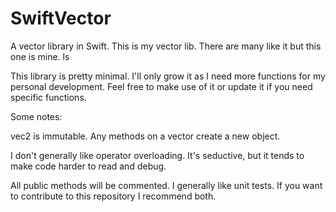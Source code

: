 SwiftVector
===========

A vector library in Swift. This is my vector lib. There are many like it but this one is mine.
ls

This library is pretty minimal. I'll only grow it as I need more functions for my personal development. Feel free to make use of it or update it if you need specific functions.

Some notes:

vec2 is immutable. Any methods on a vector create a new object.

I don't generally like operator overloading. It's seductive, but it tends to make code harder to read and debug.

All public methods will be commented. I generally like unit tests. If you want to contribute to this repository I recommend both.
